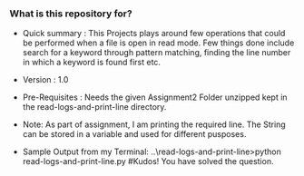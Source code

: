 ### What is this repository for? ###

* Quick summary : This Projects plays around few operations that could be performed when a file is open in read mode. Few things done include search for a keyword through pattern matching, finding the line number in which a keyword is found first etc. 
* Version :  1.0
* Pre-Requisites : Needs the given Assignment2 Folder unzipped kept in the read-logs-and-print-line directory.

* Note: As part of assignment, I am printing the required line. The String can be stored in a variable and used for different pusposes.

* Sample Output from my Terminal: ..\read-logs-and-print-line>python read-logs-and-print-line.py
#Kudos! You have solved the question.

